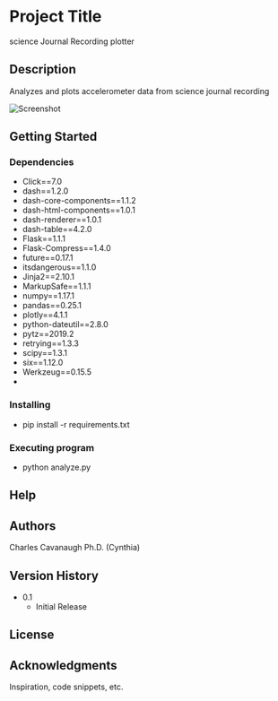 # Project Title

science Journal Recording plotter

## Description

Analyzes and plots accelerometer data from science journal recording

![Screenshot]("https://github.com/cyndi5/analyze/blob/master/plotly-dash-plot.png")

## Getting Started

### Dependencies

* Click==7.0
* dash==1.2.0
* dash-core-components==1.1.2
* dash-html-components==1.0.1
* dash-renderer==1.0.1
* dash-table==4.2.0
* Flask==1.1.1
* Flask-Compress==1.4.0
* future==0.17.1
* itsdangerous==1.1.0
* Jinja2==2.10.1
* MarkupSafe==1.1.1
* numpy==1.17.1
* pandas==0.25.1
* plotly==4.1.1
* python-dateutil==2.8.0
* pytz==2019.2
* retrying==1.3.3
* scipy==1.3.1
* six==1.12.0
* Werkzeug==0.15.5
* 


### Installing

* pip install -r requirements.txt

### Executing program

* python analyze.py


## Help

## Authors

Charles Cavanaugh Ph.D. (Cynthia)

## Version History

* 0.1
    * Initial Release

## License

## Acknowledgments

Inspiration, code snippets, etc.

